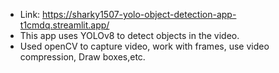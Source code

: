 - Link: https://sharky1507-yolo-object-detection-app-t1cmdq.streamlit.app/
- This app uses YOLOv8 to detect objects in the video.
- Used openCV to capture video, work with frames, use video compression, Draw boxes,etc.
